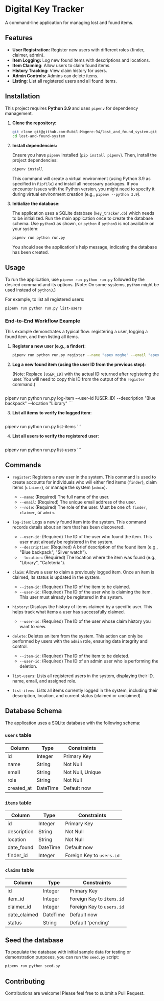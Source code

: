 # Digital Key Tracker

A command-line application for managing lost and found items.

## Features

*   **User Registration:** Register new users with different roles (finder, claimer, admin).
*   **Item Logging:** Log new found items with descriptions and locations.
*   **Item Claiming:** Allow users to claim found items.
*   **History Tracking:** View claim history for users.
*   **Admin Controls:** Admins can delete items.
*   **Listing:** List all registered users and all found items.

## Installation

This project requires **Python 3.9** and uses `pipenv` for dependency management.

1.  **Clone the repository:**

    ```bash
    git clone git@github.com:Rubil-Mogere-94/lost_and_found_system.git
    cd lost-and-found-system
    ```

2.  **Install dependencies:**

    Ensure you have `pipenv` installed (`pip install pipenv`). Then, install the project dependencies:

    ```bash
    pipenv install
    ```

    This command will create a virtual environment (using Python 3.9 as specified in `Pipfile`) and install all necessary packages. If you encounter issues with the Python version, you might need to specify it during virtual environment creation (e.g., `pipenv --python 3.9`).

3.  **Initialize the database:**

    The application uses a SQLite database (`key_tracker.db`) which needs to be initialized. Run the main application once to create the database schema. Use `python3` as shown, or `python` if `python3` is not available on your system:

    ```bash
    pipenv run python run.py
    ```

    You should see the application's help message, indicating the database has been created.

## Usage

To run the application, use `pipenv run python run.py` followed by the desired command and its options. (Note: On some systems, `python` might be used instead of `python3`.)

For example, to list all registered users:

```bash
pipenv run python run.py list-users
```



### End-to-End Workflow Example

This example demonstrates a typical flow: registering a user, logging a found item, and then listing all items.

1.  **Register a new user (e.g., a finder):**

    ```bash
    pipenv run python run.py register --name "apex moghe" --email "apex.moghe@gmail.com" --role finder
    ```

2.  **Log a new found item (using the user ID from the previous step):**

    (Note: Replace `[USER_ID]` with the actual ID returned after registering the user. You will need to copy this ID from the output of the `register` command.)

    ```bash
pipenv run python run.py log-item --user-id [USER_ID] --description "Blue backpack" --location "Library"
    ```

3.  **List all items to verify the logged item:**

    ```bash
pipenv run python run.py list-items
    ```

4.  **List all users to verify the registered user:**

    ```bash
pipenv run python run.py list-users
    ```

## Commands

*   `register`: Registers a new user in the system. This command is used to create accounts for individuals who will either find items (`finder`), claim items (`claimer`), or manage the system (`admin`).
    *   `--name`: (Required) The full name of the user.
    *   `--email`: (Required) The unique email address of the user.
    *   `--role`: (Required) The role of the user. Must be one of: `finder`, `claimer`, or `admin`.

*   `log-item`: Logs a newly found item into the system. This command records details about an item that has been discovered.
    *   `--user-id`: (Required) The ID of the user who found the item. This user must already be registered in the system.
    *   `--description`: (Required) A brief description of the found item (e.g., "Blue backpack", "Silver watch").
    *   `--location`: (Required) The location where the item was found (e.g., "Library", "Cafeteria").

*   `claim`: Allows a user to claim a previously logged item. Once an item is claimed, its status is updated in the system.
    *   `--item-id`: (Required) The ID of the item to be claimed.
    *   `--user-id`: (Required) The ID of the user who is claiming the item. This user must already be registered in the system.

*   `history`: Displays the history of items claimed by a specific user. This helps track what items a user has successfully claimed.
    *   `--user-id`: (Required) The ID of the user whose claim history you want to view.

*   `delete`: Deletes an item from the system. This action can only be performed by users with the `admin` role, ensuring data integrity and control.
    *   `--item-id`: (Required) The ID of the item to be deleted.
    *   `--user-id`: (Required) The ID of an admin user who is performing the deletion.

*   `list-users`: Lists all registered users in the system, displaying their ID, name, email, and assigned role.

*   `list-items`: Lists all items currently logged in the system, including their description, location, and current status (claimed or unclaimed).

## Database Schema

The application uses a SQLite database with the following schema:

### `users` table

| Column | Type | Constraints |
| --- | --- | --- |
| id | Integer | Primary Key |
| name | String | Not Null |
| email | String | Not Null, Unique |
| role | String | Not Null |
| created_at | DateTime | Default now |

### `items` table

| Column | Type | Constraints |
| --- | --- | --- |
| id | Integer | Primary Key |
| description | String | Not Null |
| location | String | Not Null |
| date_found | DateTime | Default now |
| finder_id | Integer | Foreign Key to `users.id` |

### `claims` table

| Column | Type | Constraints |
| --- | --- | --- |
| id | Integer | Primary Key |
| item_id | Integer | Foreign Key to `items.id` |
| claimer_id | Integer | Foreign Key to `users.id` |
| date_claimed | DateTime | Default now |
| status | String | Default 'pending' |

## Seed the database

To populate the database with initial sample data for testing or demonstration purposes, you can run the `seed.py` script:

```bash
pipenv run python seed.py
```

## Contributing

Contributions are welcome! Please feel free to submit a Pull Request.

